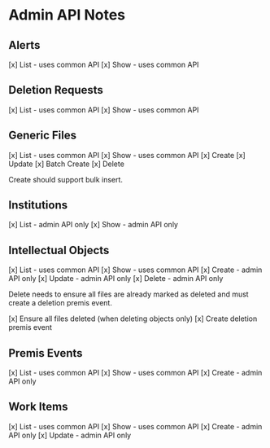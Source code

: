 # Admin API Notes

## Alerts

[x] List - uses common API
[x] Show - uses common API

## Deletion Requests

[x] List - uses common API
[x] Show - uses common API

## Generic Files

[x] List - uses common API
[x] Show - uses common API
[x] Create
[x] Update
[x] Batch Create
[x] Delete

Create should support bulk insert.

## Institutions

[x] List - admin API only
[x] Show - admin API only

## Intellectual Objects

[x] List - uses common API
[x] Show - uses common API
[x] Create - admin API only
[x] Update - admin API only
[x] Delete - admin API only

Delete needs to ensure all files are already marked as deleted and must create a deletion premis event.

[x] Ensure all files deleted (when deleting objects only)
[x] Create deletion premis event

## Premis Events

[x] List - uses common API
[x] Show - uses common API
[x] Create - admin API only

## Work Items

[x] List - uses common API
[x] Show - uses common API
[x] Create - admin API only
[x] Update - admin API only
